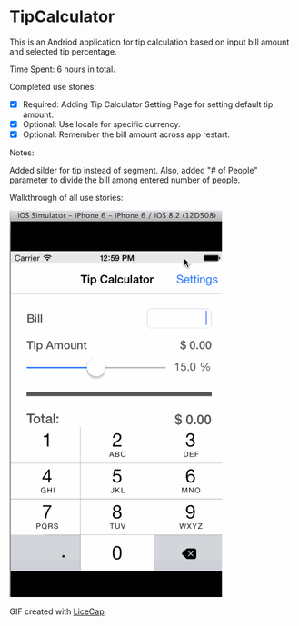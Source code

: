 # TipCalculator

This is an Andriod application for tip calculation based on input bill amount and selected tip percentage.

Time Spent: 6 hours in total. 

Completed use stories:

  * [x] Required: Adding Tip Calculator Setting Page for setting default tip amount. 
  * [x] Optional: Use locale for specific currency.
  * [x] Optional: Remember the bill amount across app restart.

Notes:

Added silder for tip instead of segment.
Also, added "# of People" parameter to divide the bill among entered number of people. 

Walkthrough of all use stories:

![Video Walkthrough](TipCalculator.gif)

GIF created with [LiceCap](http://www.cockos.com/licecap/).

